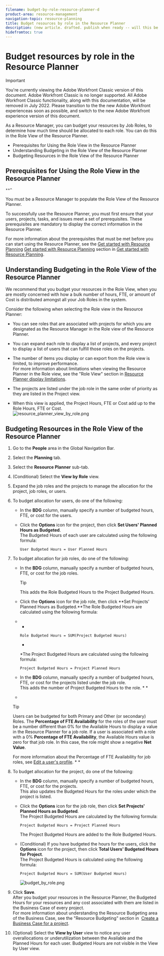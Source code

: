 ```yaml
---
filename: budget-by-role-resource-planner-d
product-area: resource-management
navigation-topic: resource-planning
title: Budget resources by role in the Resource Planner
description: (new article. drafted. publish when ready -- will this be broken of this article: /Content/Resource Mgmt/Resource Planning/budget-resources-project-role-views-resource-planner.htm ??)
hidefromtoc: true
---
```


# Budget resources by role in the Resource Planner

>[!IMPORTANT]
>
>You're currently viewing the Adobe Workfront Classic version of this document. Adobe Workfront Classic is no longer supported. All Adobe Workfront Classic functionality, along with this documentation, will be removed in July 2022. Please transition to the the new Adobe Workfront experienceas soon as possible, and switch to the new Adobe Workfront experience version of this document.

<!--
<p data-mc-conditions="QuicksilverOrClassic.Draft mode">(new article. drafted. publish when ready -- will this be broken of this article: /Content/Resource Mgmt/Resource Planning/budget-resources-project-role-views-resource-planner.htm ??)</p>
-->

As a Resource Manager, you can budget your resources by Job Roles, to determine how much time should be allocated to each role. You can do this in the Role View of the Resource Planner.&nbsp;

* Prerequisites for Using the Role View in the Resource Planner
* Understanding Budgeting in the Role View of the Resource Planner
* Budgeting Resources in the Role View of the Resource Planner

## Prerequisites for Using the Role View in the Resource Planner

```**^```

You must be a Resource Manager to populate the Role View of the Resource Planner.&nbsp;

To successfully use the Resource Planner, you must first ensure that your users, projects, tasks, and issues meet&nbsp;a set of prerequisites. These prerequisites are mandatory to display the correct information in the Resource Planner.

For&nbsp;more information about the prerequisites that must be met before you can start using the Resource Planner, see the [Get started with Resource Planning](../../resource-mgmt/resource-planning/get-started-resource-planning.md) [Get started with Resource Planning](../../resource-mgmt/resource-planning/get-started-resource-planning.md) section in [Get started with Resource Planning](../../resource-mgmt/resource-planning/get-started-resource-planning.md).&nbsp;

## Understanding Budgeting in the Role View of the Resource Planner

We recommend that you budget your resources in the Role View, when you are mostly concerned with how a bulk number of hours, FTE, or amount of Cost is distributed amongst all your Job Roles in the system.&nbsp;

Consider the following when selecting the Role view in the Resource Planner:&nbsp;

* You can see roles that are associated with projects for which you are designated as the Resource Manager in the Role view of the Resource Planner.
* You can expand each role to display a list of projects, and every project to display a list of users that can fulfill those roles on the projects.&nbsp;
* The number of items you display or can export from the Role view is limited, to improve performance.  
  For more information about limitations when viewing the Resource Planner in the Role view, see the "Role View" section in [Resource Planner display limitations](../../resource-mgmt/resource-planning/resource-planner-display-limitations.md). 

* The projects are listed under the job role in the same order of priority as they are listed in the Project view.&nbsp; 
* When this view is applied, the Project&nbsp;Hours, FTE or Cost add up to the Role&nbsp;Hours, FTE or Cost.  
  ![resource_planner_view_by_role.png](assets/resource-planner-view-by-role-350x222.png)

## Budgeting Resources in the Role View of the Resource Planner

1. Go to the&nbsp;**People**&nbsp;area in the Global Navigation Bar. 
1. Select the&nbsp;**Planning**&nbsp;tab. 
1. Select the&nbsp;**Resource Planner**&nbsp;sub-tab. 
1. (Conditional) Select the **View by Role**&nbsp;view.&nbsp; 
1. Expand the job roles and the projects to manage the allocation for the project, job roles, or users. 
1. To budget allocation for users, do one of the following: &nbsp;

   * In the **BDG** column, manually specify a number of budgeted hours, FTE, or cost for the users. 
   * Click the&nbsp;**Options** icon for the project, then click **Set Users' Planned Hours as Budgeted**.  
     The Budgeted Hours of each user are calculated using the following formula:

     ```   
     User Budgeted Hours = User Planned Hours
     ```

1. To budget allocation for job roles, do one of the following:

   * In the **BDG** column, manually specify a number of budgeted hours, FTE, or cost for the job roles.

     >[!TIP]
     >
     >This adds the Role Budgeted Hours to the Project Budgeted Hours.

   * Click the **Options** icon for the job role, then click **Set Projects' Planned Hours as Budgeted.**The Role Budgeted Hours are calculated using the following formula:  
   * * 
   
     ```   
     Role Budgeted Hours = SUM(Project Budgeted Hours)
     ```   
   
     * 
     *The Project Budgeted Hours are calculated using the following formula:

     ```   
     Project Budgeted Hours = Project Planned Hours
     ```

   * In the **BDG** column, manually specify a number of budgeted hours, FTE, or cost for the projects listed under the job role.  
     This adds the number of Project Budgeted Hours to the role.&nbsp;* 
     *
   
   * 
   
     >[!TIP]
     >
     >Users can be budgeted for both Primary and Other (or secondary) Roles. The **Percentage of FTE Availability** for the&nbsp;roles of the user must be a number different than 0% for&nbsp;the Available Hours to display a value in the Resource Planner for a job role. If a user is associated with a role with a 0% **Percentage of FTE Availability**, the Available Hours value is zero for that job role. In this case, the role might show a negative **Net Value**.

     For more information about the Percentage of FTE&nbsp;Availability for job roles, see [Edit a user's profile](../../administration-and-setup/add-users/create-and-manage-users/edit-a-users-profile.md). * 
     *

1. To budget allocation for the project, do one of the following:

   * In the **BDG** column, manually specify a number of budgeted hours, FTE, or cost for the projects.  
     This also updates the Budgeted Hours for the roles under which the project is listed.&nbsp;
   
   * Click the **Options** icon for the job role, then click **Set Projects' Planned Hours as Budgeted**.  
     The Project Budgeted Hours are calculated by the following formula:

     ```   
     Project Budgeted Hours = Project Planned Hours
     ```

     The Project Budgeted Hours are added to the Role Budgeted Hours.&nbsp;
   
   * (Conditional) If you have budgeted the hours for the users, click the **Options** icon for the project, then click **Total Users' Budgeted Hours for Project**.  
     The Project Budgeted Hours is calculated using the following formula:

     ```   
     Project Budgeted Hours = SUM(User Budgeted Hours)
     ```

     ![budget_by_role.png](assets/budget-by-role-350x181.png)

1. Click **Save**.  
   After you budget your resources in the Resource Planner, the Budgeted Hours for your resources and any cost associated with them are listed in the Business Case of every project.  
   For more information about understanding the Resource Budgeting area of the Business Case, see the "Resource Budgeting" section in&nbsp; [Create a Business Case for a project](../../manage-work/projects/define-a-business-case/create-business-case.md).

1. (Optional) Select the **View by User** view to notice any user overallocations or underutilization between the Available and the Planned Hours for each user. Budgeted Hours are not visible in the View by User view.&nbsp;

<!--
<p data-mc-conditions="QuicksilverOrClassic.Draft mode">&nbsp;<span class="wysiwyg-color-pink">**^ This section repeats between the Role, Project view articles and the main Planning in the Res Planner article.</span></p>
-->

